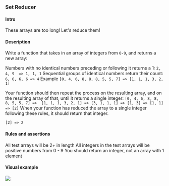### Set Reducer

#### Intro

These arrays are too long! Let's reduce them!

#### Description

Write a function that takes in an array of integers from `0-9`, and returns a new array:

Numbers with no identical numbers preceding or following it returns a 1: `2, 4, 9  => 1, 1, 1`
Sequential groups of identical numbers return their count: `6, 6, 6, 6 => 4`
Example
`[0, 4, 6, 8, 8, 8, 5, 5, 7] => [1, 1, 1, 3, 2, 1]`

Your function should then repeat the process on the resulting array, and on the resulting array of that, until it returns a single integer:
`[0, 4, 6, 8, 8, 8, 5, 5, 7] =>  [1, 1, 1, 3, 2, 1] => [3, 1, 1, 1] => [1, 3] => [1, 1] => [2]`
When your function has reduced the array to a single integer following these rules, it should return that integer.

`[2] => 2`

#### Rules and assertions

All test arrays will be 2+ in length
All integers in the test arrays will be positive numbers from 0 - 9
You should return an integer, not an array with 1 element

#### Visual example

![](https://i.ibb.co/z5D1Mxm/image.png)
